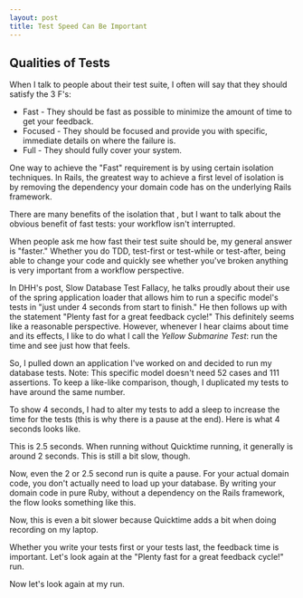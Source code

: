 ```yaml
---
layout: post
title: Test Speed Can Be Important
---
```


## Qualities of Tests

When I talk to people about their test suite, I often will say that they should satisfy the 3 F's:
* Fast - They should be fast as possible to minimize the amount of time to get your feedback.
* Focused - They should be focused and provide you with specific, immediate details on where the failure is.
* Full - They should fully cover your system.

One way to achieve the "Fast" requirement is by using certain isolation techniques. In Rails, the greatest way to achieve a first level of isolation is by removing the dependency your domain code has on the underlying Rails framework.

There are many benefits of the isolation that , but I want to talk about the obvious benefit of fast tests: your workflow isn't interrupted.

When people ask me how fast their test suite should be, my general answer is "faster." Whether you do TDD, test-first or test-while or test-after, being able to change your code and quickly see whether you've broken anything is very important from a workflow perspective.

In DHH's post, Slow Database Test Fallacy, he talks proudly about their use of the spring application loader that allows him to run a specific model's tests in "just under 4 seconds from start to finish." He then follows up with the statement "Plenty fast for a great feedback cycle!" This definitely seems like a reasonable perspective. However, whenever I hear claims about time and its effects, I like to do what I call the *Yellow Submarine Test*: run the time and see just how that feels.

So, I pulled down an application I've worked on and decided to run my database tests.
Note: This specific model doesn't need 52 cases and 111 assertions. To keep a like-like comparison, though, I duplicated my tests to have around the same number.

To show 4 seconds, I had to alter my tests to add a sleep to increase the time for the tests (this is why there is a pause at the end). Here is what 4 seconds looks like.

This is 2.5 seconds. When running without Quicktime running, it generally is around 2 seconds. This is still a bit slow, though.

Now, even the 2 or 2.5 second run is quite a pause. For your actual domain code, you don't actually need to load up your database. By writing your domain code in pure Ruby, without a dependency on the Rails framework, the flow looks something like this.

Now, this is even a bit slower because Quicktime adds a bit when doing recording on my laptop.

Whether you write your tests first or your tests last, the feedback time is important. Let's look again at the "Plenty fast for a great feedback cycle!" run.


Now let's look again at my run.
















